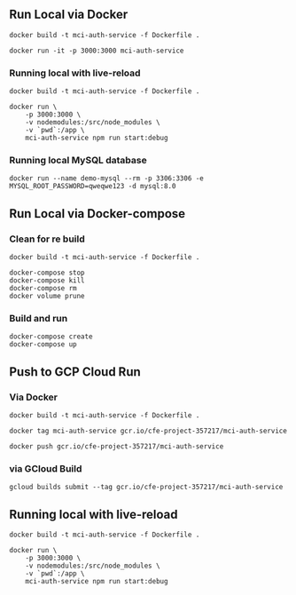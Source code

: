## Run Local via Docker
```
docker build -t mci-auth-service -f Dockerfile .

docker run -it -p 3000:3000 mci-auth-service

```
### Running local with live-reload
```
docker build -t mci-auth-service -f Dockerfile .

docker run \
    -p 3000:3000 \
    -v nodemodules:/src/node_modules \
    -v `pwd`:/app \
    mci-auth-service npm run start:debug

```

### Running local MySQL database
```
docker run --name demo-mysql --rm -p 3306:3306 -e MYSQL_ROOT_PASSWORD=qweqwe123 -d mysql:8.0

```

## Run Local via Docker-compose
### Clean for re build
```
docker build -t mci-auth-service -f Dockerfile .

docker-compose stop
docker-compose kill
docker-compose rm
docker volume prune

```
### Build and run
```
docker-compose create
docker-compose up

```

## Push to GCP Cloud Run
### Via Docker
```
docker build -t mci-auth-service -f Dockerfile .

docker tag mci-auth-service gcr.io/cfe-project-357217/mci-auth-service

docker push gcr.io/cfe-project-357217/mci-auth-service

```

### via GCloud Build
```
gcloud builds submit --tag gcr.io/cfe-project-357217/mci-auth-service

```

## Running local with live-reload
```
docker build -t mci-auth-service -f Dockerfile .

docker run \
    -p 3000:3000 \
    -v nodemodules:/src/node_modules \
    -v `pwd`:/app \
    mci-auth-service npm run start:debug

```
